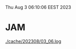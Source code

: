 Thu Aug  3 06:10:06 EEST 2023
# JAM
<a href='./cache/202308/03_06.log'>./cache/202308/03_06.log</a>
